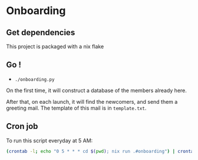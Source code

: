 # Onboarding

## Get dependencies

This project is packaged with a nix flake

## Go !

- `./onboarding.py`

On the first time, it will construct a database of the members already here.

After that, on each launch, it will find the newcomers, and send them a greeting mail.
The template of this mail is in `template.txt`.

## Cron job

To run this script everyday at 5 AM:

```bash
(crontab -l; echo "0 5 * * * cd $(pwd); nix run .#onboarding") | crontab -
```
